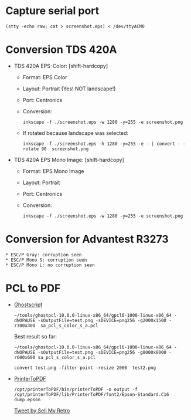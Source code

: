 

# Capture serial port

`(stty -echo raw; cat > screenshot.eps) < /dev/ttyACM0`

# Conversion TDS 420A

* TDS 420A EPS-Color: [shift-hardcopy] 

    * Format: EPS Color
    * Layout: Portrait (Yes! NOT landscape!)
    * Port: Centronics
    * Conversion: 

        `inkscape -f ./screenshot.eps -w 1280 -y=255 -e screenshot.png`

    * If rotated because landscape was selected:

        `inkscape -f ./screenshot.eps -h 1280 -y=255 -e - | convert - -rotate 90  screenshot.png`

* TDS 420A EPS Mono Image: [shift-hardcopy] 

    * Format: EPS Mono Image
    * Layout: Portrait 
    * Port: Centronics
    * Conversion: 

        `inkscape -f ./screenshot.eps -w 1280 -y=255 -e screenshot.png`

# Conversion for Advantest R3273

    * ESC/P Gray: corruption seen
    * ESC/P Mono S: corruption seen
    * ESC/P Mono L: no corruption seen


# PCL to PDF

* [Ghostscript](https://ghostscript.com/releases/gpcldnld.html)

    `~/tools/ghostpcl-10.0.0-linux-x86_64/gpcl6-1000-linux-x86_64 -dNOPAUSE -sOutputFile=test.png -sDEVICE=png256 -g2000x1500 -r300x300  sa_pcl_s_color_s_a.pcl`

    Best result so far:

    `~/tools/ghostpcl-10.0.0-linux-x86_64/gpcl6-1000-linux-x86_64 -dNOPAUSE -sOutputFile=test.png -sDEVICE=png256 -g8000x8000 -r600x600 sa_pcl_s_color_s_a.pcl`

    `convert test.png -filter point -resize 2000  test2.png`

* [PrinterToPDF](https://github.com/tomverbeure/PrinterToPDF)

    `/opt/printerToPDF/bin/printerToPDF -o output -f /opt/printerToPDF/lib/PrinterToPDF/font2/Epson-Standard.C16  dump.epson`

    [Tweet by Sell My Retro](https://twitter.com/SellMyRetro/status/1614215674024398848)
	
